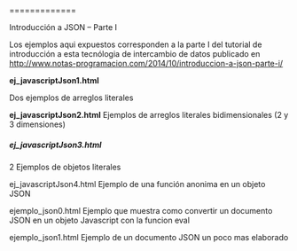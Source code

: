 
=============

Introducción a JSON – Parte I

Los ejemplos aqui expuestos corresponden a la parte I del tutorial de introducción a esta tecnólogia de 
intercambio de datos publicado en http://www.notas-programacion.com/2014/10/introduccion-a-json-parte-i/


**ej_javascriptJson1.html**

Dos ejemplos de arreglos literales

**ej_javascriptJson2.html**
Ejemplos de arreglos literales bidimensionales (2 y 3 dimensiones) 

##### ej_javascriptJson3.html #####
2 Ejemplos de objetos literales


ej_javascriptJson4.html
Ejemplo de una función anonima en un objeto JSON

ejemplo_json0.html
Ejemplo que muestra como convertir un documento JSON en un objeto Javascript con la funcion eval
 
ejemplo_json1.html
Ejemplo de un documento JSON un poco mas elaborado








